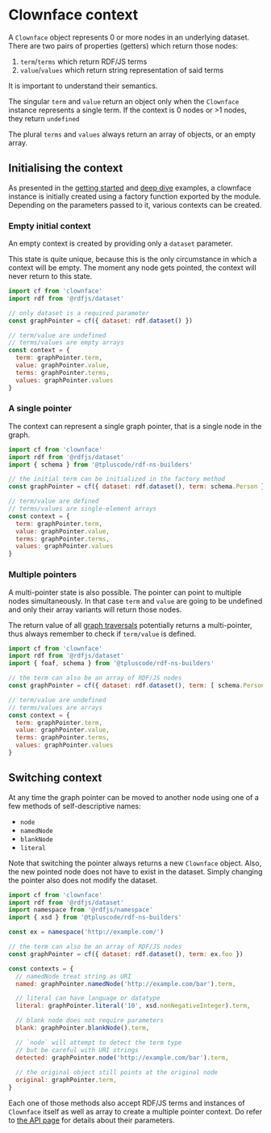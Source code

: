 # Clownface context

A `Clownface` object represents 0 or more nodes in an underlying dataset. There are two pairs of properties (getters) which return those nodes:

1. `term`/`terms` which return RDF/JS terms
3. `value`/`values` which return string representation of said terms

It is important to understand their semantics.

The singular `term` and `value` return an object only when the `Clownface` instance represents a single term. If the context is 0 nodes or >1 nodes, they return `undefined`

The plural `terms` and `values` always return an array of objects, or an empty array.

## Initialising the context

As presented in the [getting started](/) and [deep dive](deep-dive.md) examples, a clownface instance is initially created using a factory function exported by the module. Depending on the parameters passed to it, various contexts can be created.

### Empty initial context

An empty context is created by providing only a `dataset` parameter.

This state is quite unique, because this is the only circumstance in which a context will be empty. The moment any node gets pointed, the context will never return to this state.

<run-kit>

```js
import cf from 'clownface'
import rdf from '@rdfjs/dataset'

// only dataset is a required parameter
const graphPointer = cf({ dataset: rdf.dataset() })

// term/value are undefined
// terms/values are empty arrays
const context = {
  term: graphPointer.term,
  value: graphPointer.value,
  terms: graphPointer.terms,
  values: graphPointer.values
}
```

</run-kit>

### A single pointer

The context can represent a single graph pointer, that is a single node in the graph.

<run-kit>

```js
import cf from 'clownface'
import rdf from '@rdfjs/dataset'
import { schema } from '@tpluscode/rdf-ns-builders'

// the initial term can be initialized in the factory method
const graphPointer = cf({ dataset: rdf.dataset(), term: schema.Person })

// term/value are defined
// terms/values are single-element arrays
const context = {
  term: graphPointer.term,
  value: graphPointer.value,
  terms: graphPointer.terms,
  values: graphPointer.values
}
```

</run-kit>

### Multiple pointers

A multi-pointer state is also possible. The pointer can point to multiple nodes simultaneously. In that case `term` and `value` are going to be undefined and only their array variants will return those nodes.

The return value of all [graph traversals](traversal.md) potentially returns a multi-pointer, thus always remember to check if `term/value` is defined.	

<run-kit>

```js
import cf from 'clownface'
import rdf from '@rdfjs/dataset'
import { foaf, schema } from '@tpluscode/rdf-ns-builders'

// the term can also be an array of RDF/JS nodes
const graphPointer = cf({ dataset: rdf.dataset(), term: [ schema.Person, foaf.Person ] })

// term/value are undefined
// terms/values are arrays
const context = {
  term: graphPointer.term,
  value: graphPointer.value,
  terms: graphPointer.terms,
  values: graphPointer.values
}
```

</run-kit>

## Switching context

At any time the graph pointer can be moved to another node using one of a few methods of self-descriptive names:

- `node`
- `namedNode`
- `blankNode`
- `literal`

Note that switching the pointer always returns a new `Clownface` object. Also, the new pointed node does not have to exist in the dataset. Simply changing the pointer also does not modify the dataset.

<run-kit>

```js
import cf from 'clownface'
import rdf from '@rdfjs/dataset'
import namespace from '@rdfjs/namespace'
import { xsd } from '@tpluscode/rdf-ns-builders'

const ex = namespace('http://example.com/')

// the term can also be an array of RDF/JS nodes
const graphPointer = cf({ dataset: rdf.dataset(), term: ex.foo })

const contexts = {
  // namedNode treat string as URI
  named: graphPointer.namedNode('http://example.com/bar').term,

  // literal can have language or datatype
  literal: graphPointer.literal('10', xsd.nonNegativeInteger).term,

  // blank node does not require parameters
  blank: graphPointer.blankNode().term,

  // `node` will attempt to detect the term type
  // but be careful with URI strings
  detected: graphPointer.node('http://example.com/bar').term,
    
  // the original object still points at the original node
  original: graphPointer.term,
}
```

</run-kit>

Each one of those methods also accept RDF/JS terms and instances of `Clownface` itself as well as array to create a multiple pointer context. Do refer to [the API page](api.md) for details about their parameters.
